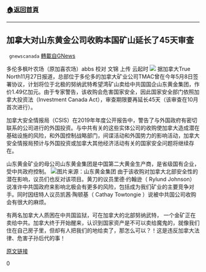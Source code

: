 ###  [:house:返回首頁](https://github.com/ourhimalayas/txt)
---

## 加拿大对山东黄金公司收购本国矿山延长了45天审查
` gnewscanada` [轉載自GNews](https://gnews.org/zh-hans/600966/)

多伦多枫叶农场（原加喜农场）abbs
校对 文锦 上传 云起时
![]()![](https://gnews-media-offload.s3.amazonaws.com/wp-content/uploads/2020/11/28223629/%E9%BB%84%E9%87%91.jpg)
据加拿大True North11月27日报道，总部位于多伦多的加拿大矿业公司TMAC曾在今年5月8日签署协议，计划将位于北极的努纳武特希望湾矿山卖给中共国国企山东黄金集团，作价1.49亿加元。由于专家警告，该收购会危害国家安全，因此国家安全部门依照加拿大投资法（Investment Canada Act），审查期限要再延长45天（该审查在10月首次进行）。

加拿大安全情报局（CSIS）在2019年年度公开报告中，警告了与外国政府有密切联系的公司进行的外国投资。与中共有关的这些实体公司的收购使加拿大造成潜在基础设施的风险，和外国控制战略部门，间谍活动和外国势力的影响活动，加拿大安全情报局预计与外国投资或加拿大其他经济活动有关的国家安全问题将继续存在。

山东黄金矿业的母公司山东黄金集团是中国第二大黄金生产商，是省级国有企业，受中共政府控制。
![]()![](https://gnews-media-offload.s3.amazonaws.com/wp-content/uploads/2020/11/28223909/%E5%B1%B1%E4%B8%9C%E9%BB%84%E9%87%91%E9%9B%86%E5%9B%A2.jpg)图片来源：山东黄金集团
由于该收购对加拿大北部安全性的潜在影响，议员们也反对该项目。黄刀的议员里德·约翰逊（ Rylund Johnson） 说准许中共国政府来影响北极会有更多的风险，包括成为我们矿业的主要竞争对手。同时因纽特人议员凯茜·陶顿基（ Cathay Towtongie ）说被中共国公司收购会有很大的麻烦。

有两名加拿大人质困在中共国监狱，可在加拿大的北部努纳武特， 一个金矿正在卖给中共。加拿大终于开始醒来，认识到国家资产是不可以卖给魔鬼的，就像我们住在自己房子里，但却有人把我们的地给卖了，那怎么可以？！这是违反加拿大法律、危害子孙后代的事！

[原文链接](https://tnc.news/2020/11/27/national-security-review-for-canadian-mine-purchase-by-china-extended-by-45-days/)

0
